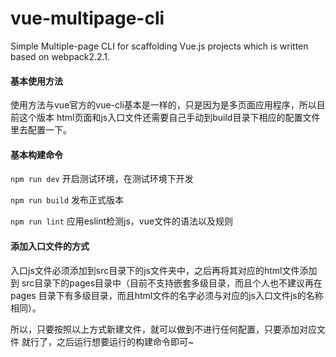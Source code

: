 # vue-multipage-cli
Simple Multiple-page CLI for scaffolding Vue.js projects which is written based on webpack2.2.1.

#### 基本使用方法
  使用方法与vue官方的vue-cli基本是一样的，只是因为是多页面应用程序，所以目前这个版本
  html页面和js入口文件还需要自己手动到build目录下相应的配置文件里去配置一下。
  
#### 基本构建命令
  `npm run dev` 开启测试环境，在测试环境下开发  
  
  `npm run build` 发布正式版本  
  
  `npm run lint` 应用eslint检测js，vue文件的语法以及规则

#### 添加入口文件的方式  
   入口js文件必须添加到src目录下的js文件夹中，之后再将其对应的html文件添加到
   src目录下的pages目录中（目前不支持嵌套多级目录，而且个人也不建议再在pages
   目录下有多级目录，而且html文件的名字必须与对应的js入口文件js的名称相同）。  
   
   所以，只要按照以上方式新建文件，就可以做到不进行任何配置，只要添加对应文件
   就行了，之后运行想要运行的构建命令即可~  
